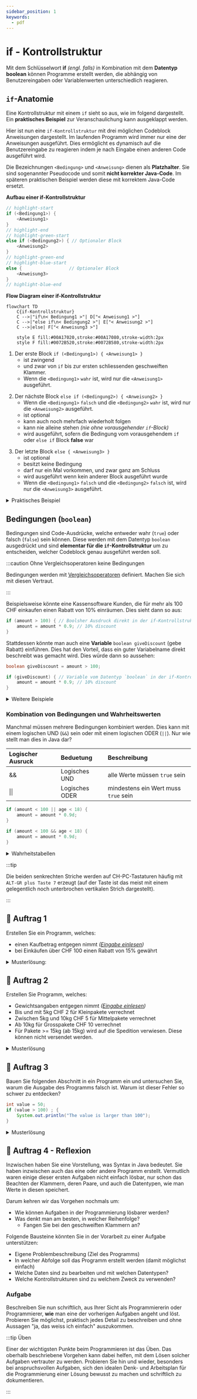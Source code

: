 ```yaml
---
sidebar_position: 1
keywords:
  - pdf
---
```


# if - Kontrollstruktur

Mit dem Schlüsselwort **if** _(engl. falls)_ in Kombination mit dem **Datentyp
boolean** können Programme erstellt werden, die abhängig von Benutzereingaben
oder Variablenwerten unterschiedlich reagieren.

## `if`-Anatomie

Eine Kontrollstruktur mit einem `if` sieht so aus, wie im folgend dargestellt.
Ein **praktisches Beispiel** zur Veranschaulichung kann ausgeklappt werden.

Hier ist nun eine `if-Kontrollstruktur` mit drei möglichen Codeblock Anweisungen
dargestellt. Im laufenden Programm wird immer nur eine der Anweisungen
ausgeführt. Dies ermöglicht es dynamisch auf die Benutzereingabe zu reagieren
indem je nach Eingabe einen anderen Code ausgeführt wird.

Die Bezeichnungen `<Bedingung>` und `<Anweisung>` dienen als **Platzhalter**.
Sie sind sogenannter Pseudocode und somit **nicht korrekter Java-Code**. Im
späteren praktischen Beispiel werden diese mit korrektem Java-Code ersetzt.

<div className="grid"><div>

**Aufbau einer if-Kontrollstruktur**

```java
// highlight-start
if (<Bedingung1>) {
    <Anweisung1>
}
// highlight-end
// highlight-green-start
else if (<Bedingung2>) { // Optionaler Block
    <Anweisung2>
}
// highlight-green-end
// highlight-blue-start
else {                  // Optionaler Block
    <Anweisung3>
}
// highlight-blue-end
```

</div><div>

**Flow Diagram einer if-Kontrollstruktur**

```mermaid
flowchart TD
    C{if-Kontrollstruktur}
    C -->|"if\n< Bedingung1 >"| D["< Anweisung1 >"]
    C -->|"else if\n< Bedingung2 >"| E["< Anweisung2 >"]
    C -->|else| F["< Anweisung3 >"]

    style E fill:#00A17020,stroke:#00A17080,stroke-width:2px
    style F fill:#0072B520,stroke:#0072B580,stroke-width:2px
```

</div></div>

<div className="theme-code-block-highlighted-line">

1. Der erste Block `if (<Bedingung1>) { <Anweisung1> }`
   - ist zwingend
   - und zwar von `if` bis zur ersten schliessenden geschweiften Klammer.
   - Wenn die `<Bedingung1>` `wahr` ist, wird nur die `<Anweisung1>` ausgeführt.

</div>

<div className="code-block-green-line">

2. Der nächste Block `else if (<Bedingung2>) { <Anweisung2> }`
   - Wenn die `<Bedingung1>` `falsch` und die `<Bedingung2>` `wahr` ist, wird
     nur die `<Anweisung2>` ausgeführt.
   - ist optional
   - kann auch noch mehrfach wiederholt folgen
   - kann nie alleine stehen _(nie ohne vorausgehender `if`-Block)_
   - wird ausgeführt, sofern die Bedingung vom vorausgehendem `if` oder
     `else if` Block **false** war

</div>

<div className="code-block-blue-line">

3. Der letzte Block `else { <Anweisung3> }`
   - ist optional
   - besitzt keine Bedingung
   - darf nur ein Mal vorkommen, und zwar ganz am Schluss
   - wird ausgeführt wenn kein anderer Block ausgeführt wurde
   - Wenn die `<Bedingung1>` `falsch` und die `<Bedingung2>` `falsch` ist, wird
     nur die `<Anweisung3>` ausgeführt.

</div>

<details><summary>Praktisches Beispiel</summary>

Im praktischen Beispiel wollen wir herausfinden ob es sich um ein Kind,
Jugendlicher oder Erwachsener handelt. Dazu existiert eine Variable `int age` in
der das Alter gespeichert ist. In der if-Kontrollstruktur wird nun das Alter
geprüft und je nach Situation in die Console geschrieben ob es sich um ein Kind,
Jugendlicher oder Erwachsener handelt.

<div className="grid"><div>

**Programmcode**

```java showLineNumbers
// highlight-green-next-line
int age = 14;

if (age < 12) {
    System.out.println("Hallo Kind");
}
// highlight-green-start
else if (age < 18) {
    System.out.println("Hallo Jugendlicher");
}
// highlight-green-end
else {
    System.out.println("Hallo Erwachsener");
}
```

:::tip

Die Variable `int age` könnte nun auch von der Konsole eingelesen werden und
somit "dynamisch" sein. Dann macht die Kondition auch mehr Sinn!

:::

</div><div>

**Flussdiagramm**

```mermaid
flowchart TD
    A[int age] -->|14| B{if-Kontrollstruktur}
    B -->|"if (age < 12)"| D[Hallo Kind]
    B -->|"else if (age < 18)"| E[Hallo Jugendlicher]
    B -->|else| F[Hallo Erwachsener]

    style A fill:#00A17020,stroke:#00A17080,stroke-width:2px
    style B fill:#00A17020,stroke:#00A17080,stroke-width:2px
    style E fill:#00A17020,stroke:#00A17080,stroke-width:2px
```

</div></div>

**Erläuterung**

1. Es existiert eine Variable _age_ vom Typ `int` mit dem Wert `14`
2. Die `if`-Block Bedingung **_(Linie 3)_ wir ausgeführt**
   - Die Bedingung prüft ob es sich um ein Kind handelt, also kleiner als 12 ist
   - Da der Wert von _age_ `14` ist, ist der `boolean` der Prüfung `false`, also
     falsch
   - Der Code-Block **_(Linie 4)_ wird übersprungen**
3. Die `else if` Bedingung _(Linie 6)_ wird nun ausgeführt
   - Es wird geprüft ob der Wert von `age` kleiner als 18 ist.
   - Da der Wert 14 kleiner als 18 ist, ist der `boolean` der **Prüfung `true`,
     also richtig**
   - Der **`else if`-Block _(Linie 7)_ wird ausgeführt**.
4. Da eine Bedingung `true` war, wird der **`else`-Block _(Linie 10)_
   übersprungen!**

</details>

## Bedingungen (`boolean`)
Bedingungen sind Code-Ausdrücke, welche entweder wahr (`true`) oder falsch
(`false`) sein können. Diese werden mit dem Datentyp `boolean` ausgedrückt und
sind **elementar für die `if`-Kontrollstruktur** um zu entscheiden, welcher
Codeblock genau ausgeführt werden soll.

:::caution Ohne Vergleichsoperatoren keine Bedingungen

Bedingungen werden mit [Vergleichsoperatoren](../../woche02/operatoren.md#vergleichsoperatoren) definiert.
Machen Sie sich mit diesen Vertraut.

:::

Beispielsweise könnte eine Kassensoftware Kunden, die für mehr als 100 CHF
einkaufen einen Rabatt von 10% einräumen. Dies sieht dann so aus:

```java
if (amount > 100) { // Boolsher Ausdruck direkt in der if-Kontrollstruktur
    amount = amount * 0.9; // 10% discount
}
```

Stattdessen könnte man auch eine **Variable** `boolean giveDiscount` (gebe
Rabatt) einführen. Dies hat den Vorteil, dass ein guter Variabelname direkt
beschreibt was gemacht wird. Dies würde dann so aussehen:

```java
boolean giveDiscount = amount > 100;

if (giveDiscount) { // Variable vom Datentyp `boolean` in der if-Kontrollstruktur
    amount = amount * 0.9; // 10% discount
}
```

<details><summary>Weitere Beispiele</summary>

Hier noch mehr Beispiele wie Boolshe Ausdrücke in boolean Variablen gespeichert
und verwendet werden können. Laut Konvention beginnen diese Variablennamen mit
`is` _(zu Deutsch "ist")_.

```java title="Beispiel Bool'she Ausdrücke in Variablen"
// mit int
int age = 21;                // gegeben ist eine int Variable
boolean is21    = age == 21; // true
boolean isNot21 = age != 21; // false, oder !is21
boolean isAdult = age >= 18; // true
boolean isChild = age <= 18; // false

// Diese Variablen können nun in der if-Kontrollstruktur als Bedingung verwendet werden
if (is21) {
    System.out.println("Das alter ist genau 21");
} else if (isAdult) {
    System.out.println("Es handelt sich um eine erwachsene Person");
}
```

</details>

### Kombination von Bedingungen und Wahrheitswerten

Manchmal müssen mehrere Bedingungen kombiniert werden. Dies kann mit einem
logischen UND (`&&`) sein oder mit einem logischen ODER (`||`). Nur wie stellt
man dies in Java dar?

| Logischer Ausruck | Beduetung      | Beschreibung                         |
| :---------------- | :------------- | :----------------------------------- |
| &&                | Logisches UND  | alle Werte müssen `true` sein        |
| \|\|              | Logisches ODER | mindestens ein Wert muss `true` sein |

<div className="grid"><div>

```java title="Beispiel: ODER"
if (amount < 100 || age < 18) {
    amount = amount * 0.9d;
}
```

</div><div>


```java title="Beispiel: UND"
if (amount < 100 && age < 18) {
    amount = amount * 0.9d;
}
```

</div></div>

<details><summary>Wahrheitstabellen</summary>

<div className="grid"><div>

Beim logischen **UND**, `&&`, müssen beide, rsp. **alle Werte `true`** sein.
Sobald ein false auftritt, ist alles false:

| Kombination    | Resultat |
| :------------- | :------- |
| true && true   | true     |
| true && false  | false    |
| false && false | false    |

Rabatt für Einkäufe über 100 CHF UND Kunden jünger als 18 Jahre:


</div><div>

Beim logischen **ODER**, `||`, muss **mindestens ein Wert `true`** sein. Sobald
ein `true` auftritt, ist alles `true`:

| Kombination      | Resultat |
| :--------------- | :------- |
| true \|\| true   | true     |
| true \|\| false  | true     |
| false \|\| false | false    |

Rabatt für Einkäufe über 100 CHF ODER Kunden jünger als 18 Jahre:


</div></div>

</details>

:::tip

Die beiden senkrechten Striche werden auf CH-PC-Tastaturen häufig mit
`ALT-GR plus Taste 7` erzeugt (auf der Taste ist das meist mit einem
gelegentlich noch unterbrochen vertikalen Strich dargestellt).

:::

## :pencil: Auftrag 1

Erstellen Sie ein Programm, welches:

- einen Kaufbetrag entgegen nimmt
  _([Eingabe einlesen](../2a-eva/aufgabe2-eingabe.md))_
- bei Einkäufen über CHF 100 einen Rabatt von 15% gewährt

<details><summary>Musterlösung:</summary>

```java
import mytools.StdInput;

public class A1DiscountEvaluation {

	public static void main(String[] args) {
		double price = StdInput.readDouble();
		if(price > 100) {
			price = price * 0.85d;
		}
		System.out.println("Your price is: " + price);
	}
}

```

</details>

## :pencil: Auftrag 2

Erstellen Sie Programm, welches:

- Gewichtsangaben entgegen nimmt
  _([Eingabe einlesen](../2a-eva/aufgabe2-eingabe.md))_
- Bis und mit 5kg CHF 2 für Kleinpakete verrechnet
- Zwischen 5kg und 10kg CHF 5 für Mittelpakete verrechnet
- Ab 10kg für Grosspakete CHF 10 verrechnet
- Für Pakete >= 15kg (ab 15kg) wird auf die Spedition verwiesen. Diese können
  nicht versendet werden.

<details><summary>Musterlösung</summary>

```java
import mytools.StdInput;

public class A2ParcelPrice {

	public static void main(String[] args) {
		System.out.println("Hi, this is the parcel app");
		System.out.println("Plese tipe in the weight: ");
		double weight = StdInput.readDouble();
		double price;

		if (weight <= 5) {
			price = 2;
			System.out.println("Your price: " + price);
		} else if(weight > 5 && weight < 10) {
			price = 5;
			System.out.println("Your price: " + price);
		} else if(weight >= 10 && weight < 15) {
			price = 10;
			System.out.println("Your price: " + price);
		} else if(weight >= 15) {
			price = 0;
			System.out.println("Please call a carrier");
		}
	}

}

```

</details>

## :pencil: Auftrag 3

Bauen Sie folgenden Abschnitt in ein Programm ein und untersuchen Sie, warum die
Ausgabe des Programms falsch ist. Warum ist dieser Fehler so schwer zu
entdecken?

```java
int value = 50;
if (value > 100) ; {
    System.out.println("The value is larger than 100");
}
```

<details><summary>Musterlösung</summary>

Das Semikolon `;` nach der `if (value > 100)` Anweisung is zu viel. Es ist
jedoch **syntaktisch korrekt** und ergibt keinen Error in Eclipse! Nur macht es
keinen Sinn.

Man könnte es auch so schreiben:

```java
int value = 50;
if (value > 100); // Dieser Ausdruck macht nix! NIE!

// Ein Block ohne Bedingung wird immer ausgeführt
// Er ist wegen dem Semikolon nicht an das if gebunden.
{
    System.out.println("The value is larger than 100");
}
```

</details>

## :pencil: Auftrag 4 - Reflexion

Inzwischen haben Sie eine Vorstellung, was Syntax in Java bedeutet. Sie haben
inzwischen auch das eine oder andere Programm erstellt. Vermutlich waren einige
dieser ersten Aufgaben nicht einfach lösbar, nur schon das Beachten der
Klammern, deren Paare, und auch die Datentypen, wie man Werte in diesen
speichert.

Darum kehren wir das Vorgehen nochmals um:

- Wie können Aufgaben in der Programmierung lösbarer werden?
- Was denkt man am besten, in welcher Reihenfolge?
  - Fangen Sie bei den geschweiften Klammern an?

Folgende Bausteine könnten Sie in der Vorarbeit zu einer Aufgabe unterstützen:

- Eigene Problembeschreibung (Ziel des Programms)
- In welcher Abfolge soll das Programm erstellt werden (damit möglichst einfach)
- Welche Daten sind zu bearbeiten und mit welchen Datentypen?
- Welche Kontrollstrukturen sind zu welchem Zweck zu verwenden?

### Aufgabe

Beschreiben Sie nun schriftlich, aus Ihrer Sicht als Programmiererin oder
Programmierer, **wie** man eine der vorherigen Aufgaben angeht und löst.
Probieren Sie möglichst, praktisch jedes Detail zu beschreiben und ohne Aussagen
"ja, das weiss ich einfach" auszukommen.

:::tip Üben

Einer der wichtigsten Punkte beim Programmieren ist das Üben. Das oberhalb
beschriebene Vorgehen kann dabei helfen, mit dem Lösen solcher Aufgaben
vertrauter zu werden. Probieren Sie hin und wieder, besonders bei
anspruchsvollen Aufgaben, sich den idealen Denk- und Arbeitsplan für die
Programmierung einer Lösung bewusst zu machen und schriftlich zu dokumentieren.

:::
